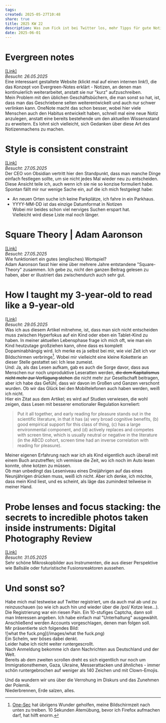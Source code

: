 ```yaml
---
tags: 
created: 2025-05-27T10:48
share: true
title: 2025 KW 22
description: Was zum Fick ist bei Twitter los, mehr Tipps für gute Notizen und Wortspiele, wie schaffe ich es, dass mein Kind gerne liest und was hat es davon, Instrumente von innen.
date: 2025-06-01
---
```

# Evergreen notes  
[\[Link\]](https://notes.andymatuschak.org/z5E5QawiXCMbtNtupvxeoEX)  
*Besucht: 26.05.2025*  
Eine interessant gestaltete Website (klickt mal auf einen internen link!), die das Konzept von Evergreen-Notes erklärt - Notizen, an denen man kontinuierlich weiterarbeitet, anstatt sie nur "kurz" aufzuschreiben.  
Mein Problem mit den üblichen Geschäftsbüchern, die man sonst so hat, ist, dass man das Geschriebene selten weiterentwickelt und auch nur schwer verlinken kann. OneNote macht das schon besser, wobei hier viele Menschen auch den Habitus entwickelt haben, schnell mal eine neue Notiz anzulegen, anstatt eine bereits bestehende um den aktuellen Wissensstand zu erweitern. Es lohnt sich vielleicht, sich Gedanken über diese Art des Notizenmachens zu machen.  
  
# Style is consistent constraint  
[\[Link\]](https://stephango.com/style)  
*Besucht: 27.05.2025*  
Der CEO von Obsidian vertritt hier den Standpunkt, dass man manche Dinge einfach festlegen sollte, um sie nicht jedes Mal wieder neu zu entscheiden. Diese Ansicht teile ich, auch wenn ich sie nie so konzise formuliert habe.  
Spontan fällt mir nur wenige Sache ein, auf die ich mich festgelegt habe:  
- An neuen Orten suche ich keine Parkplätze, ich fahre in ein Parkhaus.  
- YYYY-MM-DD ist das einzige Datumformat in Notizen  
Wobei mir beides schon viel nerviges Suchen erspart hat.  
Vielleicht wird diese Liste mal noch länger.  
# Square Theory | Adam Aaronson  
[\[Link\]](https://aaronson.org/blog/square-theory)  
*Besucht: 27.05.2025*  
Wie funktioniert ein gutes (englisches) Wortspiel?  
Adam Aaronson fasst hier eine über mehrere Jahre entstandene "Square-Theory" zusammen. Ich gebe zu, nicht den ganzen Beitrag gelesen zu haben, aber er illustriert das zwischendurch auch sehr gut.  
  
# How I taught my 3-year-old to read like a 9-year-old  
[\[Link\]](https://www.theintrinsicperspective.com/p/how-i-taught-my-3-year-old-to-read)  
*Besucht: 29.05.2025*  
Was ich aus diesem Artikel mitnehme, ist, dass man sich nicht entscheiden muss zwischen Hyperfokus auf ein Kind oder eben ein Tablet-Kind zu haben. In meiner aktuellen Lebensphase frage ich mich oft, wie man ein Kind heutzutage großziehen kann, ohne dass es komplett Dopaminabhängig wird. Ich merke es ja selbst bei mir, wie viel Zeit ich vor Bildschirmen verbringe[^1]. Wobei mir vielleicht eine kleine Koketterie an dieser Stelle gestattet sei: Ich lese zumeist.  
Und: Ja, als das Lesen aufkam, gab es auch die Sorge davor, dass aus Menschen nur noch unproduktive Leseratten werden, ~~die dem Kapitalismus nicht mehr zur Verfügung stehen~~ die nicht mehr zur Gesellschaft beitragen, aber ich habe das Gefühl, dass wir davon im Großen und Ganzen verschont wurden. Ob wir das Glück bei den Mobiltelefonen auch haben werden, weiß ich nicht.   
Hier ein Zitat aus dem Artikel; es wird auf Studien verwiesen, die wohl zeigen, dass Lesen mit besserer emotionaler Regulation korreliert:  
> Put it all together, and early reading for pleasure stands out in the scientific literature, in that it has (a) very broad cognitive benefits, (b) good empirical support for this class of thing, (c) has a large environmental component, and (d) actively replaces and competes with screen time, which is usually neutral or negative in the literature (in the ABCD cohort, screen time had an inverse correlation with reading for pleasure).  
  
Meiner eigenen Erfahrung nach war ich als Kind eigentlich auch überall mit einem Buch anzutreffen; ich vermisse die Zeit, wo ich noch im Auto lesen konnte, ohne kotzen zu müssen.  
Ob man unbedingt das Leseniveau eines Dreijährigen auf das eines Neunjährigen drücken muss, weiß ich nicht. Aber ich denke, ich möchte, dass mein Kind liest, und es scheint, als läge das zumindest teilweise in meiner Hand.  
  
# Probe lenses and focus stacking: the secrets to incredible photos taken inside instruments: Digital Photography Review  
[\[Link\]](https://m.dpreview.com/photography/5400934096/probe-lenses-and-focus-stacking-the-secrets-to-incredible-photos-taken-inside-instruments)  
*Besucht: 31.05.2025*  
Sehr schöne Mikroskopbilder aus Instrumenten, die aus dieser Perspektive wie Ballsäle oder futuristische Fusionsreaktoren aussehen.  
  
# Und sonst so?  
Habe mich mal testweise auf Twitter registriert, um da auch mal ab und zu reinzuschauen (so wie ich auch hin und wieder über die /pol/ Kotze lese...).  
Die Registrierung war ein riesen Pain. Ein 10-stufiges Captcha, dann soll man Interessen angeben. Ich habe einfach mal "Unterhaltung" ausgewählt.  
Anschließend werden Accounts vorgeschlagen, denen man folgen soll.  
Mir präsentierte sich folgendes Bild:  
![what the fuck.png](/images/what the fuck.png)  
Ein Schelm, wer böses dabei denkt.  
Leider habe ich nicht weiter runtergescrollt.   
Nach Anmeldung bekomme ich dann Nachrichten aus Deutschland und der Welt.  
Bereits ab dem zweiten scrollen dreht es sich eigentlich nur noch um Immigrationsthemen, Gaza, Ukraine, Messerattacken und ähnliches - immer schön runtergebrochen auf weniger als 140 Zeichen und mit Clown-Emojis.  
  
Und da wundern wir uns über die Verrohung im Diskurs und das Zunehmen der Polemik.  
Niederbrennen, Erde salzen, alles.  
  
[^1]: [One-Sec](https://one-sec.app/) hat übrigens Wunder geholfen, meine Bildschirmzeit nach unten zu treiben. 10 Sekunden Atemübung, bevor ich Firefox aufmachen darf, hat hilft enorm.  
